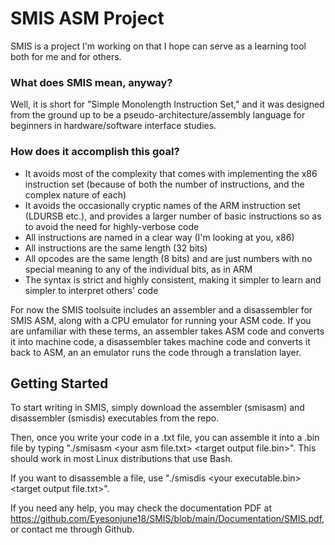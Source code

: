 # **SMIS ASM Project**

SMIS is a project I'm working on that I hope can serve as a learning tool both for me and for others.


### What does SMIS mean, anyway?
Well, it is short for "Simple Monolength Instruction Set," and it was designed from the ground up to be a pseudo-architecture/assembly language for beginners in hardware/software interface studies.


### How does it accomplish this goal?

- It avoids most of the complexity that comes with implementing the x86 instruction set (because of both the number of instructions, and the complex nature of each)
- It avoids the occasionally cryptic names of the ARM instruction set (LDURSB etc.), and provides a larger number of basic instructions so as to avoid the need for highly-verbose code
- All instructions are named in a clear way (I'm looking at you, x86)
- All instructions are the same length (32 bits)
- All opcodes are the same length (8 bits) and are just numbers with no special meaning to any of the individual bits, as in ARM
- The syntax is strict and highly consistent, making it simpler to learn and simpler to interpret others' code


For now the SMIS toolsuite includes an assembler and a disassembler for SMIS ASM, along with a CPU emulator for running your ASM code. If you are unfamiliar with these terms, an assembler takes ASM code
and converts it into machine code, a disassembler takes machine code and converts it back to ASM, an an emulator runs the code through a translation layer.


## **Getting Started**

To start writing in SMIS, simply download the assembler (smisasm) and disassembler (smisdis) executables from the repo.

Then, once you write your code in a .txt file, you can assemble it into a .bin file by typing "./smisasm \<your asm file.txt\> \<target output file.bin\>". This should work in most Linux distributions that use Bash.

If you want to disassemble a file, use "./smisdis \<your executable.bin\> \<target output file.txt\>".


If you need any help, you may check the documentation PDF at https://github.com/Eyesonjune18/SMIS/blob/main/Documentation/SMIS.pdf, or contact me through Github.
